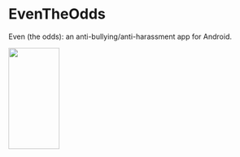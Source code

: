 # EvenTheOdds
Even (the odds): an anti-bullying/anti-harassment app for Android.

<img src="http://dialectek.com/EvenTheOdds/EvenTheOdds.png" width="100" height="200" />
